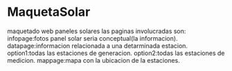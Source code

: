 # MaquetaSolar
maquetado web paneles solares
las paginas involucradas son:
infopage:fotos panel solar seria conceptual(la informacion).
datapage:informacion relacionada a una detarminada estacion.
option1:todas las estaciones de generacion.
option2:todas las estaciones de medicion.
mappage:mapa con la ubicacion de la estaciones.

